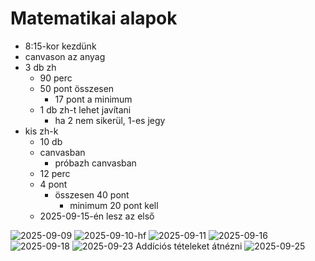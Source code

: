 # Matematikai alapok

- 8:15-kor kezdünk
- canvason az anyag
- 3 db zh
    - 90 perc
    - 50 pont összesen
        - 17 pont a minimum
    - 1 db zh-t lehet javítani
        - ha 2 nem sikerül, 1-es jegy
- kis zh-k
    - 10 db
    - canvasban
        - próbazh canvasban
    - 12 perc
    - 4 pont
        - összesen 40 pont
            - minimum 20 pont kell
    - 2025-09-15-én lesz az első

![2025-09-09](2025-09-09.svg)
![2025-09-10-hf](2025-09-10-hf.svg)
![2025-09-11](2025-09-11.svg)
![2025-09-16](2025-09-16.svg)
![2025-09-18](2025-09-18.svg)
![2025-09-23](2025-09-23.svg)
Addíciós tételeket átnézni
![2025-09-25](2025-09-25.svg)
